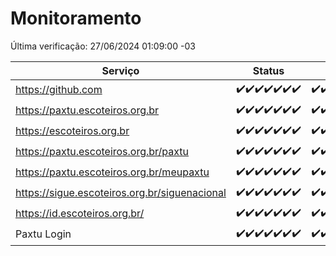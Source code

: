 # Monitoramento

Última verificação: 27/06/2024 01:09:00 -03

|Serviço|Status|Últimas 24h|
|---|---|---|
|https://github.com|<span title="2024-06-20: OK=24">✔️</span><span title="2024-06-21: OK=24">✔️</span><span title="2024-06-22: OK=24">✔️</span><span title="2024-06-23: OK=24">✔️</span><span title="2024-06-24: OK=24">✔️</span><span title="2024-06-25: OK=24">✔️</span><span title="2024-06-26: OK=4">✔️</span>|<span title="26/06/2024 01:09:00 -03 : 200">✔️</span><span title="26/06/2024 02:07:00 -03 : 200">✔️</span><span title="26/06/2024 03:10:00 -03 : 200">✔️</span><span title="26/06/2024 04:07:00 -03 : 200">✔️</span><span title="26/06/2024 05:09:00 -03 : 200">✔️</span><span title="26/06/2024 06:08:00 -03 : 200">✔️</span><span title="26/06/2024 07:07:00 -03 : 200">✔️</span><span title="26/06/2024 08:06:00 -03 : 200">✔️</span><span title="26/06/2024 09:14:00 -03 : 200">✔️</span><span title="26/06/2024 10:10:00 -03 : 200">✔️</span><span title="26/06/2024 11:06:00 -03 : 200">✔️</span><span title="26/06/2024 12:07:00 -03 : 200">✔️</span><span title="26/06/2024 13:08:00 -03 : 200">✔️</span><span title="26/06/2024 14:06:00 -03 : 200">✔️</span><span title="26/06/2024 15:08:00 -03 : 200">✔️</span><span title="26/06/2024 16:04:00 -03 : 200">✔️</span><span title="26/06/2024 17:08:00 -03 : 200">✔️</span><span title="26/06/2024 18:07:00 -03 : 200">✔️</span><span title="26/06/2024 19:06:00 -03 : 200">✔️</span><span title="26/06/2024 20:07:00 -03 : 200">✔️</span><span title="26/06/2024 21:33:00 -03 : 200">✔️</span><span title="26/06/2024 22:54:00 -03 : 200">✔️</span><span title="26/06/2024 23:25:00 -03 : 200">✔️</span><span title="27/06/2024 00:08:00 -03 : 200">✔️</span><span title="27/06/2024 01:09:00 -03 : 200">✔️</span>|
|https://paxtu.escoteiros.org.br|<span title="2024-06-20: OK=24">✔️</span><span title="2024-06-21: OK=24">✔️</span><span title="2024-06-22: OK=24">✔️</span><span title="2024-06-23: OK=24">✔️</span><span title="2024-06-24: OK=24">✔️</span><span title="2024-06-25: OK=24">✔️</span><span title="2024-06-26: OK=4">✔️</span>|<span title="26/06/2024 01:09:00 -03 : 200">✔️</span><span title="26/06/2024 02:07:00 -03 : 200">✔️</span><span title="26/06/2024 03:10:00 -03 : 200">✔️</span><span title="26/06/2024 04:07:00 -03 : 200">✔️</span><span title="26/06/2024 05:09:00 -03 : 200">✔️</span><span title="26/06/2024 06:08:00 -03 : 200">✔️</span><span title="26/06/2024 07:07:00 -03 : 200">✔️</span><span title="26/06/2024 08:06:00 -03 : 200">✔️</span><span title="26/06/2024 09:14:00 -03 : 200">✔️</span><span title="26/06/2024 10:10:00 -03 : 200">✔️</span><span title="26/06/2024 11:06:00 -03 : 200">✔️</span><span title="26/06/2024 12:07:00 -03 : 200">✔️</span><span title="26/06/2024 13:08:00 -03 : 200">✔️</span><span title="26/06/2024 14:06:00 -03 : 200">✔️</span><span title="26/06/2024 15:08:00 -03 : 200">✔️</span><span title="26/06/2024 16:04:00 -03 : 200">✔️</span><span title="26/06/2024 17:08:00 -03 : 200">✔️</span><span title="26/06/2024 18:07:00 -03 : 200">✔️</span><span title="26/06/2024 19:06:00 -03 : 200">✔️</span><span title="26/06/2024 20:07:00 -03 : 200">✔️</span><span title="26/06/2024 21:33:00 -03 : 200">✔️</span><span title="26/06/2024 22:54:00 -03 : 200">✔️</span><span title="26/06/2024 23:25:00 -03 : 200">✔️</span><span title="27/06/2024 00:08:00 -03 : 200">✔️</span><span title="27/06/2024 01:09:00 -03 : 200">✔️</span>|
|https://escoteiros.org.br|<span title="2024-06-20: OK=24">✔️</span><span title="2024-06-21: OK=24">✔️</span><span title="2024-06-22: OK=24">✔️</span><span title="2024-06-23: OK=24">✔️</span><span title="2024-06-24: OK=24">✔️</span><span title="2024-06-25: OK=24">✔️</span><span title="2024-06-26: OK=4">✔️</span>|<span title="26/06/2024 01:09:00 -03 : 200">✔️</span><span title="26/06/2024 02:07:00 -03 : 200">✔️</span><span title="26/06/2024 03:10:00 -03 : 200">✔️</span><span title="26/06/2024 04:07:00 -03 : 200">✔️</span><span title="26/06/2024 05:09:00 -03 : 200">✔️</span><span title="26/06/2024 06:08:00 -03 : 200">✔️</span><span title="26/06/2024 07:07:00 -03 : 200">✔️</span><span title="26/06/2024 08:06:00 -03 : 200">✔️</span><span title="26/06/2024 09:14:00 -03 : 200">✔️</span><span title="26/06/2024 10:10:00 -03 : 200">✔️</span><span title="26/06/2024 11:06:00 -03 : 200">✔️</span><span title="26/06/2024 12:07:00 -03 : 200">✔️</span><span title="26/06/2024 13:08:00 -03 : 200">✔️</span><span title="26/06/2024 14:06:00 -03 : 200">✔️</span><span title="26/06/2024 15:08:00 -03 : 200">✔️</span><span title="26/06/2024 16:04:00 -03 : 200">✔️</span><span title="26/06/2024 17:08:00 -03 : 200">✔️</span><span title="26/06/2024 18:07:00 -03 : 200">✔️</span><span title="26/06/2024 19:06:00 -03 : 200">✔️</span><span title="26/06/2024 20:07:00 -03 : 200">✔️</span><span title="26/06/2024 21:33:00 -03 : 200">✔️</span><span title="26/06/2024 22:54:00 -03 : 200">✔️</span><span title="26/06/2024 23:25:00 -03 : 200">✔️</span><span title="27/06/2024 00:08:00 -03 : 200">✔️</span><span title="27/06/2024 01:09:00 -03 : 200">✔️</span>|
|https://paxtu.escoteiros.org.br/paxtu|<span title="2024-06-20: OK=24">✔️</span><span title="2024-06-21: OK=24">✔️</span><span title="2024-06-22: OK=24">✔️</span><span title="2024-06-23: OK=24">✔️</span><span title="2024-06-24: OK=24">✔️</span><span title="2024-06-25: OK=24">✔️</span><span title="2024-06-26: OK=4">✔️</span>|<span title="26/06/2024 01:09:00 -03 : 200">✔️</span><span title="26/06/2024 02:07:00 -03 : 200">✔️</span><span title="26/06/2024 03:10:00 -03 : 200">✔️</span><span title="26/06/2024 04:07:00 -03 : 200">✔️</span><span title="26/06/2024 05:09:00 -03 : 200">✔️</span><span title="26/06/2024 06:09:00 -03 : 200">✔️</span><span title="26/06/2024 07:07:00 -03 : 200">✔️</span><span title="26/06/2024 08:06:00 -03 : 200">✔️</span><span title="26/06/2024 09:14:00 -03 : 200">✔️</span><span title="26/06/2024 10:10:00 -03 : 200">✔️</span><span title="26/06/2024 11:06:00 -03 : 200">✔️</span><span title="26/06/2024 12:07:00 -03 : 200">✔️</span><span title="26/06/2024 13:08:00 -03 : 200">✔️</span><span title="26/06/2024 14:06:00 -03 : 200">✔️</span><span title="26/06/2024 15:09:00 -03 : 200">✔️</span><span title="26/06/2024 16:04:00 -03 : 200">✔️</span><span title="26/06/2024 17:08:00 -03 : 200">✔️</span><span title="26/06/2024 18:07:00 -03 : 200">✔️</span><span title="26/06/2024 19:06:00 -03 : 200">✔️</span><span title="26/06/2024 20:07:00 -03 : 200">✔️</span><span title="26/06/2024 21:33:00 -03 : 200">✔️</span><span title="26/06/2024 22:54:00 -03 : 200">✔️</span><span title="26/06/2024 23:25:00 -03 : 200">✔️</span><span title="27/06/2024 00:08:00 -03 : 200">✔️</span><span title="27/06/2024 01:09:00 -03 : 200">✔️</span>|
|https://paxtu.escoteiros.org.br/meupaxtu|<span title="2024-06-20: OK=24">✔️</span><span title="2024-06-21: OK=24">✔️</span><span title="2024-06-22: OK=24">✔️</span><span title="2024-06-23: OK=24">✔️</span><span title="2024-06-24: OK=24">✔️</span><span title="2024-06-25: OK=24">✔️</span><span title="2024-06-26: OK=4">✔️</span>|<span title="26/06/2024 01:09:00 -03 : 200">✔️</span><span title="26/06/2024 02:07:00 -03 : 200">✔️</span><span title="26/06/2024 03:10:00 -03 : 200">✔️</span><span title="26/06/2024 04:07:00 -03 : 200">✔️</span><span title="26/06/2024 05:09:00 -03 : 200">✔️</span><span title="26/06/2024 06:09:00 -03 : 200">✔️</span><span title="26/06/2024 07:07:00 -03 : 200">✔️</span><span title="26/06/2024 08:06:00 -03 : 200">✔️</span><span title="26/06/2024 09:14:00 -03 : 200">✔️</span><span title="26/06/2024 10:10:00 -03 : 200">✔️</span><span title="26/06/2024 11:06:00 -03 : 200">✔️</span><span title="26/06/2024 12:07:00 -03 : 200">✔️</span><span title="26/06/2024 13:08:00 -03 : 200">✔️</span><span title="26/06/2024 14:06:00 -03 : 200">✔️</span><span title="26/06/2024 15:09:00 -03 : 200">✔️</span><span title="26/06/2024 16:04:00 -03 : 200">✔️</span><span title="26/06/2024 17:08:00 -03 : 200">✔️</span><span title="26/06/2024 18:07:00 -03 : 200">✔️</span><span title="26/06/2024 19:06:00 -03 : 200">✔️</span><span title="26/06/2024 20:07:00 -03 : 200">✔️</span><span title="26/06/2024 21:33:00 -03 : 200">✔️</span><span title="26/06/2024 22:54:00 -03 : 200">✔️</span><span title="26/06/2024 23:25:00 -03 : 200">✔️</span><span title="27/06/2024 00:08:00 -03 : 200">✔️</span><span title="27/06/2024 01:09:00 -03 : 200">✔️</span>|
|https://sigue.escoteiros.org.br/siguenacional|<span title="2024-06-20: OK=24">✔️</span><span title="2024-06-21: OK=24">✔️</span><span title="2024-06-22: OK=24">✔️</span><span title="2024-06-23: OK=24">✔️</span><span title="2024-06-24: OK=24">✔️</span><span title="2024-06-25: OK=24">✔️</span><span title="2024-06-26: OK=4">✔️</span>|<span title="26/06/2024 01:09:00 -03 : 200">✔️</span><span title="26/06/2024 02:07:00 -03 : 200">✔️</span><span title="26/06/2024 03:10:00 -03 : 200">✔️</span><span title="26/06/2024 04:07:00 -03 : 200">✔️</span><span title="26/06/2024 05:09:00 -03 : 200">✔️</span><span title="26/06/2024 06:09:00 -03 : 200">✔️</span><span title="26/06/2024 07:07:00 -03 : 200">✔️</span><span title="26/06/2024 08:06:00 -03 : 200">✔️</span><span title="26/06/2024 09:14:00 -03 : 200">✔️</span><span title="26/06/2024 10:10:00 -03 : 200">✔️</span><span title="26/06/2024 11:06:00 -03 : 200">✔️</span><span title="26/06/2024 12:07:00 -03 : 200">✔️</span><span title="26/06/2024 13:08:00 -03 : 200">✔️</span><span title="26/06/2024 14:06:00 -03 : 200">✔️</span><span title="26/06/2024 15:09:00 -03 : 200">✔️</span><span title="26/06/2024 16:04:00 -03 : 200">✔️</span><span title="26/06/2024 17:08:00 -03 : 200">✔️</span><span title="26/06/2024 18:07:00 -03 : 200">✔️</span><span title="26/06/2024 19:06:00 -03 : 200">✔️</span><span title="26/06/2024 20:07:00 -03 : 200">✔️</span><span title="26/06/2024 21:33:00 -03 : 200">✔️</span><span title="26/06/2024 22:54:00 -03 : 200">✔️</span><span title="26/06/2024 23:25:00 -03 : 200">✔️</span><span title="27/06/2024 00:08:00 -03 : 200">✔️</span><span title="27/06/2024 01:09:00 -03 : 200">✔️</span>|
|https://id.escoteiros.org.br/|<span title="2024-06-20: OK=24">✔️</span><span title="2024-06-21: OK=24">✔️</span><span title="2024-06-22: OK=24">✔️</span><span title="2024-06-23: OK=24">✔️</span><span title="2024-06-24: OK=24">✔️</span><span title="2024-06-25: OK=24">✔️</span><span title="2024-06-26: OK=4">✔️</span>|<span title="26/06/2024 01:09:00 -03 : 200">✔️</span><span title="26/06/2024 02:07:00 -03 : 200">✔️</span><span title="26/06/2024 03:10:00 -03 : 200">✔️</span><span title="26/06/2024 04:07:00 -03 : 200">✔️</span><span title="26/06/2024 05:09:00 -03 : 200">✔️</span><span title="26/06/2024 06:09:00 -03 : 200">✔️</span><span title="26/06/2024 07:07:00 -03 : 200">✔️</span><span title="26/06/2024 08:06:00 -03 : 200">✔️</span><span title="26/06/2024 09:14:00 -03 : 200">✔️</span><span title="26/06/2024 10:10:00 -03 : 200">✔️</span><span title="26/06/2024 11:06:00 -03 : 200">✔️</span><span title="26/06/2024 12:07:00 -03 : 200">✔️</span><span title="26/06/2024 13:08:00 -03 : 200">✔️</span><span title="26/06/2024 14:06:00 -03 : 200">✔️</span><span title="26/06/2024 15:09:00 -03 : 200">✔️</span><span title="26/06/2024 16:04:00 -03 : 200">✔️</span><span title="26/06/2024 17:08:00 -03 : 200">✔️</span><span title="26/06/2024 18:07:00 -03 : 200">✔️</span><span title="26/06/2024 19:06:00 -03 : 200">✔️</span><span title="26/06/2024 20:07:00 -03 : 200">✔️</span><span title="26/06/2024 21:33:00 -03 : 200">✔️</span><span title="26/06/2024 22:54:00 -03 : 200">✔️</span><span title="26/06/2024 23:25:00 -03 : 200">✔️</span><span title="27/06/2024 00:08:00 -03 : 200">✔️</span><span title="27/06/2024 01:09:00 -03 : 200">✔️</span>|
|Paxtu Login|<span title="2024-06-20: OK=24">✔️</span><span title="2024-06-21: OK=24">✔️</span><span title="2024-06-22: OK=24">✔️</span><span title="2024-06-23: OK=24">✔️</span><span title="2024-06-24: OK=24">✔️</span><span title="2024-06-25: OK=24">✔️</span><span title="2024-06-26: OK=4">✔️</span>|<span title="26/06/2024 01:09:00 -03 : 200">✔️</span><span title="26/06/2024 02:07:00 -03 : 200">✔️</span><span title="26/06/2024 03:10:00 -03 : 200">✔️</span><span title="26/06/2024 04:07:00 -03 : 200">✔️</span><span title="26/06/2024 05:09:00 -03 : 200">✔️</span><span title="26/06/2024 06:09:00 -03 : 200">✔️</span><span title="26/06/2024 07:07:00 -03 : 200">✔️</span><span title="26/06/2024 08:06:00 -03 : 200">✔️</span><span title="26/06/2024 09:14:00 -03 : 200">✔️</span><span title="26/06/2024 10:10:00 -03 : 200">✔️</span><span title="26/06/2024 11:06:00 -03 : 200">✔️</span><span title="26/06/2024 12:07:00 -03 : 200">✔️</span><span title="26/06/2024 13:08:00 -03 : 200">✔️</span><span title="26/06/2024 14:06:00 -03 : 200">✔️</span><span title="26/06/2024 15:09:00 -03 : 200">✔️</span><span title="26/06/2024 16:04:00 -03 : 200">✔️</span><span title="26/06/2024 17:08:00 -03 : 200">✔️</span><span title="26/06/2024 18:07:00 -03 : 200">✔️</span><span title="26/06/2024 19:07:00 -03 : 200">✔️</span><span title="26/06/2024 20:07:00 -03 : 200">✔️</span><span title="26/06/2024 21:33:00 -03 : 200">✔️</span><span title="26/06/2024 22:54:00 -03 : 200">✔️</span><span title="26/06/2024 23:25:00 -03 : 200">✔️</span><span title="27/06/2024 00:08:00 -03 : 200">✔️</span><span title="27/06/2024 01:09:00 -03 : 200">✔️</span>|
